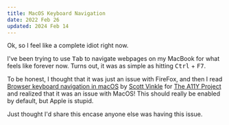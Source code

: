 ```yaml
---
title: MacOS Keyboard Navigation 
date: 2022 Feb 26
updated: 2024 Feb 14
---
```

Ok, so I feel like a complete idiot right now.

I've been trying to use <kbd>Tab</kbd> to navigate webpages on my MacBook for what feels like forever now. Turns out, it was as simple as hitting <kbd>Ctrl</kbd> + <kbd>F7</kbd>.

To be honest, I thought that it was just an issue with FireFox, and then I read [Browser keyboard navigation in macOS](https://www.a11yproject.com/posts/macos-browser-keyboard-navigation/) by [Scott Vinkle](https://scottvinkle.me/) for [The A11Y Project](https://www.a11yproject.com/) and realized that it was an issue with MacOS! This should really be enabled by default, but Apple is stupid.

Just thought I'd share this encase anyone else was having this issue.
